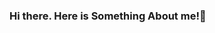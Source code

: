### Hi there. Here is Something About me!👋

<!--
**jasspn2014/jasspn2014** is a ✨ _special_ ✨ repository because its `README.md` (this file) appears on your GitHub profile.

Here are some ideas to get you started:

- 🔭 I’m currently working on Web Development
- 🌱 I’m currently learning React
- 👯 I’m looking to collaborate on ReactJS
- 🤔 I’m looking for help with 
- 💬 Ask me about Anything
- 📫 How to reach me: [Instagram](https://www.instagram.com/im_jasmeetsingh)
- 😄 Pronouns: He/Him
- ⚡ Fun fact: I am a Foodie.
-->
